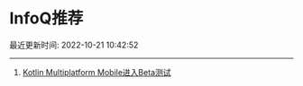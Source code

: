 # InfoQ推荐

最近更新时间: 2022-10-21 10:42:52

--- 
1. [Kotlin Multiplatform Mobile进入Beta测试](https://www.infoq.cn/article/lOCkY3lV2ADRvXcsZEb2) 
